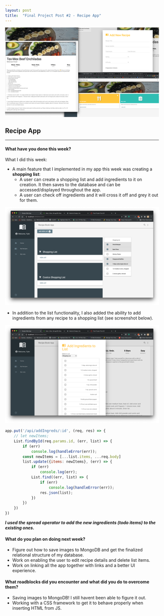 ```yaml
---
layout: post
title:  "Final Project Post #2 - Recipe App"
---
```

![Recipe App Screenshots](/assets/recipe-app-header.png)

## Recipe App

--------------------------------------------------------------------------------

#### What have you done this week?

What I did this week: 
* A main feature that I implemented in my app this week was creating a **shopping list**: 
    * A user can create a shopping list and add ingredients to it on creation. It then saves to the database and
can be accessed/displayed throughout the app.
    * A user can check off ingredients and it will cross it off and grey it out for them.
    
![Recipe App Lists Screenshots](/assets/recipe-lists.png)

* In addition to the list functionality, I also added the ability to add ingredients from any 
recipe to a shopping list (see screenshot below).

![Recipe App Lists Screenshots](/assets/add-ingreds.png)
```javascript
app.put('/api/addIngreds/:id', (req, res) => {
    // let newItems;
    List.findById(req.params.id, (err, list) => {
        if (err)
            console.log(handleError(err));
        const newItems = [...list.items, ...req.body]
        list.update({items: newItems}, (err) => {
            if (err)
                console.log(err);
            List.find((err, list) => {
                if (err)
                    console.log(handleError(err));
                res.json(list);
            })
        })
    })
})
```
***I used the spread operator to add the new ingredients (todo items) to the existing ones.***

#### What do you plan on doing next week?
 
* Figure out how to save images to MongoDB and get the finalized relational structure of my database.
* Work on enabling the user to edit recipe details and delete list items.
* Work on linking all the app together with links and a better UI experience.

#### What roadblocks did you encounter and what did you do to overcome them?

* Saving images to MongoDB! I still havent been able to figure it out.
* Working with a CSS framework to get it to behave properly when inserting HTML from JS.